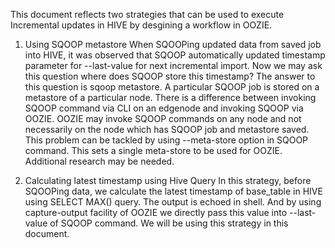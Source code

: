 This document reflects two strategies that can be used to execute Incremental updates in HIVE by desgining a workflow in OOZIE.
1) Using SQOOP metastore
	When SQOOPing updated data from saved job into HIVE, it was observed that SQOOP automatically updated timestamp parameter for  --last-value for next incremental import. 
Now we may ask this question where does SQOOP store this timestamp?
The answer to this question is sqoop metastore. A particular SQOOP job is stored on a metastore of a particular node. There is a difference between invoking SQOOP command via CLI on an edgenode and invoking SQOOP via OOZIE. OOZIE may invoke SQOOP commands on any node and not necessarily on the node which has SQOOP job and metastore saved. This problem can be tackled by using --meta-store option in SQOOP command. This sets a single meta-store to be used for OOZIE. Additional research may be needed.

2)  Calculating latest timestamp using Hive Query
	In this strategy, before SQOOPing data, we calculate the latest timestamp of base_table in HIVE using SELECT MAX() query. The output is echoed in shell. And by using capture-output facility of OOZIE we directly pass this value into --last-value of SQOOP command. We will be using this strategy in this document.
